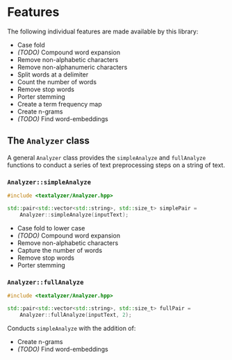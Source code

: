 
# Features

The following individual features are made available by this library:

- Case fold
- *(TODO)* Compound word expansion
- Remove non-alphabetic characters
- Remove non-alphanumeric characters
- Split words at a delimiter
- Count the number of words
- Remove stop words
- Porter stemming
- Create a term frequency map
- Create n-grams
- *(TODO)* Find word-embeddings

## The `Analyzer` class

A general `Analyzer` class provides the `simpleAnalyze` and `fullAnalyze` functions to conduct a series of text preprocessing steps on a string of text.

### `Analyzer::simpleAnalyze`

```cpp
#include <textalyzer/Analyzer.hpp>

std::pair<std::vector<std::string>, std::size_t> simplePair =
    Analyzer::simpleAnalyze(inputText);
```

- Case fold to lower case
- *(TODO)* Compound word expansion
- Remove non-alphabetic characters
- Capture the number of words
- Remove stop words
- Porter stemming

### `Analyzer::fullAnalyze`

```cpp
#include <textalyzer/Analyzer.hpp>

std::pair<std::vector<std::string>, std::size_t> fullPair =
    Analyzer::fullAnalyze(inputText, 2);
```

Conducts `simpleAnalyze` with the addition of:

- Create n-grams
- *(TODO)* Find word-embeddings
